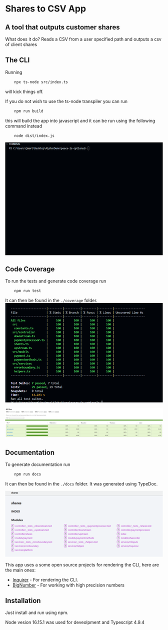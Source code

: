 # Shares to CSV App
## A tool that outputs customer shares

What does it do? Reads a CSV from a user specified path and outputs a csv of client shares 

## The CLI

Running 
```bash
    npx ts-node src/index.ts
```

will kick things off.

If you do not wish to use the ts-node transpiler you can run

```bash
    npm run build
```
this will build the app into javascript and it can be run using the following command instead

```bash
    node dist/index.js
```

![The CLI](./supporting%20documentation/cli.gif)

## Code Coverage
To run the tests and generate code coverage run
```bash
    npm run test
```
It can then be found in the ```./coverage``` folder. 
![Jest Coverage](./supporting%20documentation/coverage.png)

![LCOV](./supporting%20documentation/lcov.png)

## Documentation

To generate documentation run
```bash
    npm run docs
```
It can then be found in the ```./docs``` folder. It was generated using TypeDoc.

![TypeDoc](./supporting%20documentation/docs.png)

This app uses a some open source projects for rendering the CLI, here are the main ones:

- [Inquirer](https://github.com/SBoudrias/Inquirer.js#readme) - For rendering the CLI.
- [BigNumber](https://github.com/MikeMcl/bignumber.js) - For working with high precision numbers

## Installation
 Just install and run using npm.
 
 Node vesion 16.15.1 was used for deveolpment and Typescript 4.9.4
